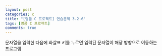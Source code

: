 ```yaml
---
layout: post
categories: c
title: "[명품 C 프로젝트] 연습문제 3.2.6"
tags: [명품 C 프로젝트]
comments: true
---
```


문자열을 입력한 다음에 화살표 키를 누르면 입력된 문자열이 해당 방향으로 이동하는 프로그램

<script src="https://gist.github.com/junbly/399e033a0bd8fce4206863140d8df432.js"></script>

